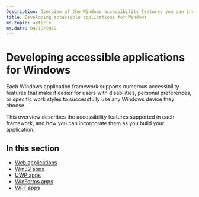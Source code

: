 ```yaml
---
Description: Overview of the Windows accessibility features you can incorporate when building your application.
title: Developing accessible applications for Windows
ms.topic: article
ms.date: 04/18/2019
---
```


# Developing accessible applications for Windows

Each Windows application framework supports numerous accessibility features that make it easier for users with disabilities, personal preferences, or specific work styles to successfully use any Windows device they choose.

This overview describes the accessibility features supported in each framework, and how you can incorporate them as you build your application.

## In this section

- [Web applications](/microsoft-edge/accessibility)
- [Win32 apps](/windows/desktop/winauto/uiauto-controlsupport)
- [UWP apps](/windows/uwp/design/accessibility/accessibility)
- [WinForms apps](/dotnet/framework/winforms/advanced/windows-forms-accessibility)
- [WPF apps](/dotnet/framework/ui-automation/)